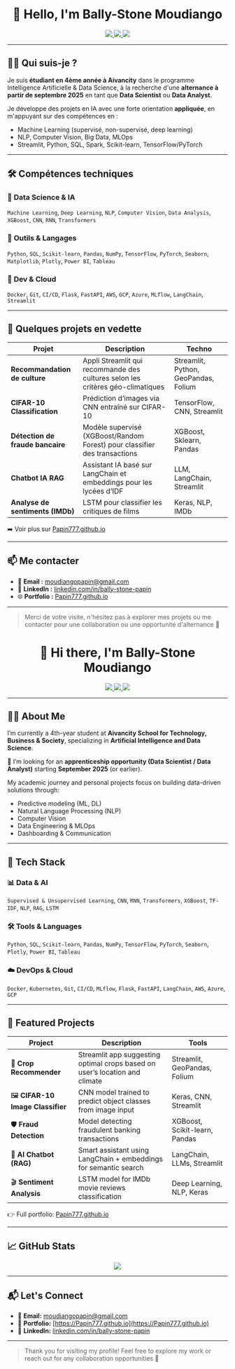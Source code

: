 <h1 align="center">👋 Hello, I'm Bally-Stone Moudiango</h1>

<p align="center">
  <a href="https://Papin777.github.io" target="_blank">
    <img src="https://img.shields.io/badge/🌐 Portfolio-Papin777.github.io-blue?style=for-the-badge" />
  </a>
  <a href="https://www.linkedin.com/in/bally-stone-papin" target="_blank">
    <img src="https://img.shields.io/badge/🔗 LinkedIn-Bally--Stone--Papin-blue?style=for-the-badge&logo=linkedin" />
  </a>
  <a href="mailto:moudiangopapin@gmail.com">
    <img src="https://img.shields.io/badge/📬 Email-moudiangopapin@gmail.com-informational?style=for-the-badge" />
  </a>
</p>

---

## 👨‍🎓 Qui suis-je ?

Je suis **étudiant en 4ème année à Aivancity** dans le programme Intelligence Artificielle & Data Science, à la recherche d'une **alternance à partir de septembre 2025** en tant que **Data Scientist** ou **Data Analyst**.

Je développe des projets en IA avec une forte orientation **appliquée**, en m'appuyant sur des compétences en :

- Machine Learning (supervisé, non-supervisé, deep learning)
- NLP, Computer Vision, Big Data, MLOps
- Streamlit, Python, SQL, Spark, Scikit-learn, TensorFlow/PyTorch

---

## 🛠️ Compétences techniques

### 🔹 **Data Science & IA**
`Machine Learning`, `Deep Learning`, `NLP`, `Computer Vision`, `Data Analysis`, `XGBoost`, `CNN`, `RNN`, `Transformers`

### 🔹 **Outils & Langages**
`Python`, `SQL`, `Scikit-learn`, `Pandas`, `NumPy`, `TensorFlow`, `PyTorch`, `Seaborn`, `Matplotlib`, `Plotly`, `Power BI`, `Tableau`

### 🔹 **Dev & Cloud**
`Docker`, `Git`, `CI/CD`, `Flask`, `FastAPI`, `AWS`, `GCP`, `Azure`, `MLflow`, `LangChain`, `Streamlit`

---

## 📁 Quelques projets en vedette

| Projet | Description | Techno |
|--------|-------------|--------|
| **Recommandation de culture** | Appli Streamlit qui recommande des cultures selon les critères géo-climatiques | Streamlit, Python, GeoPandas, Folium |
| **CIFAR-10 Classification** | Prédiction d’images via CNN entraîné sur CIFAR-10 | TensorFlow, CNN, Streamlit |
| **Détection de fraude bancaire** | Modèle supervisé (XGBoost/Random Forest) pour classifier des transactions | XGBoost, Sklearn, Pandas |
| **Chatbot IA RAG** | Assistant IA basé sur LangChain et embeddings pour les lycées d’IDF | LLM, LangChain, Streamlit |
| **Analyse de sentiments (IMDb)** | LSTM pour classifier les critiques de films | Keras, NLP, IMDb |

➡️ Voir plus sur [Papin777.github.io](https://Papin777.github.io)

---

## 📫 Me contacter

- 📧 **Email :** moudiangopapin@gmail.com  
- 🔗 **LinkedIn :** [linkedin.com/in/bally-stone-papin](https://www.linkedin.com/in/bally-stone-papin)  
- 🌐 **Portfolio :** [Papin777.github.io](https://Papin777.github.io)

---

> Merci de votre visite, n'hésitez pas à explorer mes projets ou me contacter pour une collaboration ou une opportunité d'alternance 🙌


<h1 align="center">👋 Hi there, I'm Bally-Stone Moudiango</h1>

<p align="center">
  <a href="https://Papin777.github.io" target="_blank">
    <img src="https://img.shields.io/badge/🌐 Portfolio-Papin777.github.io-blue?style=for-the-badge" />
  </a>
  <a href="https://www.linkedin.com/in/bally-stone-papin" target="_blank">
    <img src="https://img.shields.io/badge/🔗 LinkedIn-Bally--Stone--Papin-blue?style=for-the-badge&logo=linkedin" />
  </a>
  <a href="mailto:moudiangopapin@gmail.com">
    <img src="https://img.shields.io/badge/📬 Email-Contact%20Me-informational?style=for-the-badge" />
  </a>
</p>

---

## 👨‍🎓 About Me

I’m currently a 4th-year student at **Aivancity School for Technology, Business & Society**, specializing in **Artificial Intelligence and Data Science**.

💼 I’m looking for an **apprenticeship opportunity (Data Scientist / Data Analyst)** starting **September 2025** (or earlier).

My academic journey and personal projects focus on building data-driven solutions through:

- Predictive modeling (ML, DL)
- Natural Language Processing (NLP)
- Computer Vision
- Data Engineering & MLOps
- Dashboarding & Communication

---

## 🔧 Tech Stack

### 📊 Data & AI
`Supervised & Unsupervised Learning`, `CNN`, `RNN`, `Transformers`, `XGBoost`, `TF-IDF`, `NLP`, `RAG`, `LSTM`

### 🛠️ Tools & Languages
`Python`, `SQL`, `Scikit-learn`, `Pandas`, `NumPy`, `TensorFlow`, `PyTorch`, `Seaborn`, `Plotly`, `Power BI`, `Tableau`

### ☁️ DevOps & Cloud
`Docker`, `Kubernetes`, `Git`, `CI/CD`, `MLflow`, `Flask`, `FastAPI`, `LangChain`, `AWS`, `Azure`, `GCP`

---

## 🚀 Featured Projects

| Project | Description | Tools |
|---------|-------------|-------|
| 🌾 **Crop Recommender** | Streamlit app suggesting optimal crops based on user’s location and climate | Streamlit, GeoPandas, Folium |
| 🖼️ **CIFAR-10 Image Classifier** | CNN model trained to predict object classes from image input | Keras, CNN, Streamlit |
| 🛡️ **Fraud Detection** | Model detecting fraudulent banking transactions | XGBoost, Scikit-learn, Pandas |
| 🤖 **AI Chatbot (RAG)** | Smart assistant using LangChain + embeddings for semantic search | LangChain, LLMs, Streamlit |
| 🎬 **Sentiment Analysis** | LSTM model for IMDb movie reviews classification | Deep Learning, NLP, Keras |

👉 Full portfolio: [Papin777.github.io](https://Papin777.github.io)

---

## 📈 GitHub Stats

<p align="center">
  <img src="https://github-readme-stats.vercel.app/api?username=Papin777&show_icons=true&theme=radical" />
</p>

---

## 📬 Let's Connect

- 📧 **Email:** moudiangopapin@gmail.com  
- 💼 **Portfolio:** [https://Papin777.github.io](https://Papin777.github.io)  
- 🔗 **LinkedIn:** [linkedin.com/in/bally-stone-papin](https://www.linkedin.com/in/bally-stone-papin)

---

> Thank you for visiting my profile! Feel free to explore my work or reach out for any collaboration opportunities 🚀

